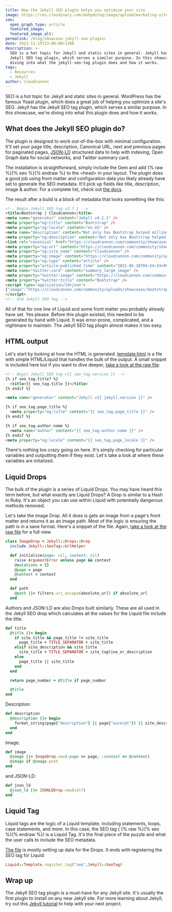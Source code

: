 ```yaml
---
title: How the Jekyll SEO plugin helps you optimize your site
image: https://res.cloudinary.com/dahpdufoq/image/upload/marketing-site/blog/uploads/jekyll-seo-desktop.png
seo:
  open_graph_type: article
  featured_image:
  featured_image_alt:
permalink: /blog/showcase-jekyll-seo-plugin/
date: 2021-11-15T13:00:00+1300
description: >-
  SEO is a hot topic for Jekyll and static sites in general. Jekyll has the
  Jekyll SEO tag plugin, which serves a similar purpose. In this showcase, we're
  diving into what the jekyll-seo-tag plugin does and how it works.
tags:
  - Resources
  - Jekyll
author: cloudcannon
---
```

SEO is a hot topic for Jekyll and static sites in general. WordPress has the famous Yoast plugin, which does a great job of helping you optimize a site's SEO. Jekyll has the Jekyll SEO tag plugin, which serves a similar purpose. In this showcase, we're diving into what this plugin does and how it works.


## What does the Jekyll SEO plugin do?

The plugin is designed to work out-of-the-box with minimal configuration. It'll set your page title, description, Canonical URL, next and previous pages for paginated pages, [JSON-LD](https://json-ld.org/) structured data to help with indexing, Open Graph data for social networks, and Twitter summary card.

The installation is straightforward, simply include the Gem and add {% raw %}{% seo %}{% endraw %} to the &lt;head&gt; in your layout. The plugin does a good job using front matter and configuration data you likely already have set to generate the SEO metadata. It'll pick up fields like title, description, image & author. For a complete list, check out [the docs](https://github.com/jekyll/jekyll-seo-tag/blob/master/docs/usage.md).

The result after a build is a block of metadata that looks something like this:

```html
<!-- Begin Jekyll SEO tag v2.7.1 -->
<title>Bootstrap | Cloudcannon</title>
<meta name="generator" content="Jekyll v4.1.1" />
<meta property="og:title" content="Bootstrap" />
<meta property="og:locale" content="en_US" />
<meta name="description" content="Not only has Bootstrap helped millions of developers build websites, but their documentation is built using Hugo. Let’s dive in and deconstruct the Bootstrap documentation." />
<meta property="og:description" content="Not only has Bootstrap helped millions of developers build websites, but their documentation is built using Hugo. Let’s dive in and deconstruct the Bootstrap documentation." />
<link rel="canonical" href="https://cloudcannon.com/community/showcases/bootstrap/" />
<meta property="og:url" content="https://cloudcannon.com/community/showcases/bootstrap/" />
<meta property="og:site_name" content="Cloudcannon" />
<meta property="og:image" content="https://cloudcannon.com/community/uploads/showcases/bootstrap/bootstrap-hero.jpg" />
<meta property="og:type" content="article" />
<meta property="article:published_time" content="2021-05-18T04:54:43+00:00" />
<meta name="twitter:card" content="summary_large_image" />
<meta property="twitter:image" content="https://cloudcannon.com/community/uploads/showcases/bootstrap/bootstrap-hero.jpg" />
<meta property="twitter:title" content="Bootstrap" />
<script type="application/ld+json">
{"image":"https://cloudcannon.com/community/uploads/showcases/bootstrap/bootstrap-hero.jpg","headline":"Bootstrap","dateModified":"2021-05-18T04:54:43+00:00","datePublished":"2021-05-18T04:54:43+00:00","@type":"BlogPosting","mainEntityOfPage":{"@type":"WebPage","@id":"https://cloudcannon.com/community/showcases/bootstrap/"},"description":"Not only has Bootstrap helped millions of developers build websites, but their documentation is built using Hugo. Let’s dive in and deconstruct the Bootstrap documentation.","url":"https://cloudcannon.com/community/showcases/bootstrap/","@context":"https://schema.org"}
</script>
<!-- End Jekyll SEO tag -->
```

All of that for one line of Liquid and some front matter you probably already have set. Yes please. Before this plugin existed, this needed to be generated by hand with Liquid. It was error-prone, complicated, and a nightmare to maintain. The Jekyll SEO tag plugin almost makes it too easy.

## HTML output

Let's start by looking at how the HTML is generated. [template.html](https://github.com/jekyll/jekyll-seo-tag/blob/master/lib/template.html) is a file with simple HTML/Liquid that handles the bulk of the output. A small snippet is included here but if you want to dive deeper, [take a look at the raw file](https://github.com/jekyll/jekyll-seo-tag/blob/master/lib/template.html)\:

```html
<!-- Begin Jekyll SEO tag v{{ seo_tag.version }} -->
{% if seo_tag.title? %}
  <title>{{ seo_tag.title }}</title>
{% endif %}

<meta name="generator" content="Jekyll v{{ jekyll.version }}" />

{% if seo_tag.page_title %}
  <meta property="og:title" content="{{ seo_tag.page_title }}" />
{% endif %}

{% if seo_tag.author.name %}
  <meta name="author" content="{{ seo_tag.author.name }}" />
{% endif %}
<meta property="og:locale" content="{{ seo_tag.page_locale }}" />
```

There's nothing too crazy going on here. It's simply checking for particular variables and outputting them if they exist. Let's take a look at where these variables are initalized. 

## Liquid Drops

The bulk of the plugin is a series of Liquid Drops. You may have heard this term before, but what exactly are Liquid Drops? A Drop is similar to a Hash in Ruby. It's an object you can use within Liquid with potentially dangerous methods removed.

Let's take the image Drop. All it does is gets an image from a page's front matter and returns it as an image path. Most of the logic is ensuring the path is in a sane format. Here's a snippet of the file. Again, [take a look at the raw file](https://github.com/jekyll/jekyll-seo-tag/blob/master/lib/jekyll-seo-tag/image_drop.rb) for a full view.

```ruby
class ImageDrop < Jekyll::Drops::Drop
  include Jekyll::SeoTag::UrlHelper

  def initialize(page: nil, context: nil)
    raise ArgumentError unless page && context
    @mutations = {}
    @page = page
    @context = context
  end

  def path
    @path ||= filters.uri_escape(absolute_url) if absolute_url
  end
```

Authors and JSON-LD are also Drops built similarly. These are all used in the Jekyll SEO drop which calculates all the values for the Liquid file include the title: 

```ruby
def title
  @title ||= begin
    if site_title && page_title != site_title
      page_title + TITLE_SEPARATOR + site_title
    elsif site_description && site_title
      site_title + TITLE_SEPARATOR + site_tagline_or_description
    else
      page_title || site_title
    end
  end

  return page_number + @title if page_number

  @title
end
```

Description: 

```ruby
def description
  @description ||= begin
    format_string(page["description"] || page["excerpt"]) || site_description
  end
end
```

Image: 

```ruby
def image
  @image ||= ImageDrop.new(:page => page, :context => @context)
  @image if @image.path
end
```

and JSON-LD: 

```ruby
def json_ld
  @json_ld ||= JSONLDDrop.new(self)
end
```

## Liquid Tag

Liquid tags are the logic of a Liquid template, including statements, loops, case statements, and more. In this case, the SEO tag ( {% raw %}{% seo %}{% endraw %}) is a Liquid Tag. It's the final piece of the puzzle and what the user calls to include the SEO metadata.

[The file](https://github.com/jekyll/jekyll-seo-tag/blob/master/lib/jekyll-seo-tag.rb) is mostly setting up data for the Drops. It ends with registering the SEO tag for Liquid:

```ruby
Liquid::Template.register_tag("seo",Jekyll::SeoTag)
```


## Wrap up

The Jekyll SEO tag plugin is a must-have for any Jekyll site. It's usually the first plugin to install on any new Jekyll site. For more learning about Jekyll, try out this [Jekyll tutorial](https://cloudcannon.com/community/learn/jekyll-tutorial/) to help with your next project. 
